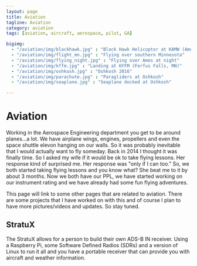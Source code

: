 ```yaml
---
layout: page
title: Aviation
tagline: Aviation
category: aviation
tags: [aviation, aircraft, aerospace, pilot, GA]

bigimg:
  - "/aviation/img/blackhawk.jpg" : "Black Hawk Helicoptor at KAMW (Ames, IA)"
  - "/aviation/img/flight_mn.jpg" : "Flying over southern Minnesota"
  - "/aviation/img/flying_night.jpg" : "Flying over Ames at night"
  - "/aviation/img/kffm.jpg" : "Landing at KFFM (Ferfus Falls, MN)"
  - "/aviation/img/oshkosh.jpg" : "Oshkosh 2016"
  - "/aviation/img/parachute.jpg" : "Paragliders at Oshkosh"
  - "/aviation/img/seaplane.jpg" : "Seaplane docked at Oshkosh"

---
```

Aviation
=============

Working in the Aerospace Engineering department you get to be around planes...a lot.  We have airplane wings, engines, propellers and even the space shuttle elevon hanging on our walls.  So it was probably inevitable that I would actually want to fly someday.  Back in 2014 I thought it was finally time.  So I asked my wife if it would be ok to take flying lessons.  Her response kind of surprised me.  Her response was "only if I can too."  So, we both started taking flying lessons and you know what?  She beat me to it by about 3 months.  Now we both have our PPL, we have started working on our instrument rating and we have already had some fun flying adventures.  

This page will link to some other pages that are related to aviation.  There are some projects that I have worked on with this and of course I plan to have more pictures/videos and updates.  So stay tuned.

StratuX
-----
The StratuX allows for a person to build their own ADS-B IN receiver.  Using a Raspberry Pi, some Software Defined Radios (SDRs) and a version of Linux to run it all and you have a portable receiver that can provide you with aircraft and weather information.
